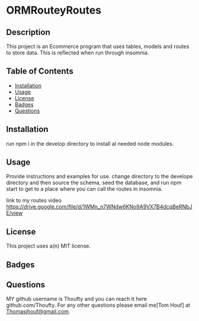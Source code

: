 # ORMRouteyRoutes

  ## Description
  
  This project is an Ecommerce program that uses tables, models and routes to store data. This is reflected when run through insomnia.
  
  ## Table of Contents
  
  - [Installation](#installation)
  - [Usage](#usage)
  - [License](#license)
  - [Badges](#badges)
  - [Questions](#questions)
  
  ## Installation
  
  run npm i in the develop directory to install al needed node modules.
  
  ## Usage
  
  Provide instructions and examples for use. change directory to the develope directory and then source the schema, seed the database, and run npm start to get to a place where you can call the routes in insomnia.

  link to my routes video
  https://drive.google.com/file/d/1WMn_n7WNdw6KNo9A9VX7B4dcqBeRNbJE/view
  
 
  ## License
  
 This project uses a(n) MIT license.
  
  ## Badges
  
  
  
  ## Questions
  
  MY github username is Thoufty and you can reach it here github.com/Thoufty. For any other questions please email me[Tom Houf] at Thomasjhouf@gmail.com.

